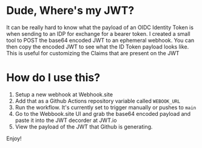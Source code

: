 # Dude, Where's my JWT?
It can be really hard to know what the payload of an OIDC Identity Token is when sending to an IDP for exchange for a
bearer token.  I created a small tool to POST the base64 encoded JWT to an ephemeral webhook.  You can then copy the 
encoded JWT to see what the ID Token payload looks like.  This is useful for customizing the Claims that are present on the JWT

# How do I use this?
1. Setup a new webhook at Webhook.site
2. Add that as a Github Actions repository variable called `WEBOOK_URL`
3. Run the workflow.  It's currently set to trigger manually or pushes to `main`
4. Go to the Webbook.site UI and grab the base64 encoded payload and paste it into the JWT decorder at JWT.io
5. View the payload of the JWT that Github is generating.

Enjoy!